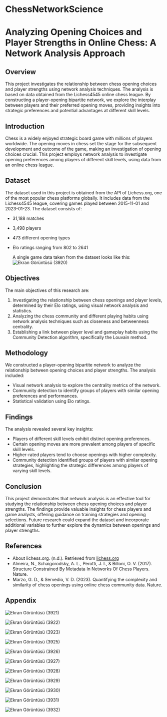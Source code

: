 # ChessNetworkScience

# Analyzing Opening Choices and Player Strengths in Online Chess: A Network Analysis Approach

## Overview
This project investigates the relationship between chess opening choices and player strengths using network analysis techniques. The analysis is based on data obtained from the Lichess4545 online chess league. By constructing a player-opening bipartite network, we explore the interplay between players and their preferred opening moves, providing insights into strategic preferences and potential advantages at different skill levels.

## Introduction
Chess is a widely enjoyed strategic board game with millions of players worldwide. The opening moves in chess set the stage for the subsequent development and outcome of the game, making an investigation of opening choices crucial. This project employs network analysis to investigate opening preferences among players of different skill levels, using data from an online chess league.

## Dataset
The dataset used in this project is obtained from the API of Lichess.org, one of the most popular chess platforms globally. It includes data from the Lichess4545 league, covering games played between 2015-11-01 and 2023-01-23. The dataset consists of:
- 31,188 matches
- 3,498 players
- 473 different opening types
- Elo ratings ranging from 802 to 2641

  A single game data taken from the dataset looks like this:
  ![Ekran Görüntüsü (3920)](https://github.com/ozgekarasu/ChessNetworkScience/assets/128151657/e610cefd-97c7-4c10-925f-865ecde08d14)


## Objectives
The main objectives of this research are:
1. Investigating the relationship between chess openings and player levels, determined by their Elo ratings, using visual network analysis and statistics.
2. Analyzing the chess community and different playing habits using network analysis techniques such as closeness and betweenness centrality.
3. Establishing a link between player level and gameplay habits using the Community Detection algorithm, specifically the Louvain method.

## Methodology
We constructed a player-opening bipartite network to analyze the relationship between opening choices and player strengths. The analysis included:
- Visual network analysis to explore the centrality metrics of the network.
- Community detection to identify groups of players with similar opening preferences and performances.
- Statistical validation using Elo ratings.

## Findings
The analysis revealed several key insights:
- Players of different skill levels exhibit distinct opening preferences.
- Certain opening moves are more prevalent among players of specific skill levels.
- Higher-rated players tend to choose openings with higher complexity.
- Community detection identified groups of players with similar opening strategies, highlighting the strategic differences among players of varying skill levels.

## Conclusion
This project demonstrates that network analysis is an effective tool for studying the relationship between chess opening choices and player strengths. The findings provide valuable insights for chess players and game analysts, offering guidance on training strategies and opening selections. Future research could expand the dataset and incorporate additional variables to further explore the dynamics between openings and player strengths.

## References
- About lichess.org. (n.d.). Retrieved from [lichess.org](https://lichess.org/about)
- Almeira, N., Schaigorodsky, A. L., Perotti, J. I., & Billoni, O. V. (2017). Structure Constrained By Metadata In Networks Of Chess Players. Nature.
- Marzo, G. D., & Servedio, V. D. (2023). Quantifying the complexity and similarity of chess openings using online chess community data. Nature.

## Appendix



![Ekran Görüntüsü (3921)](https://github.com/ozgekarasu/ChessNetworkScience/assets/128151657/b612e117-7247-468f-825b-9dfd2ee4a019)


![Ekran Görüntüsü (3922)](https://github.com/ozgekarasu/ChessNetworkScience/assets/128151657/87bdf28e-badd-4646-a1b5-477eda178568)


![Ekran Görüntüsü (3923)](https://github.com/ozgekarasu/ChessNetworkScience/assets/128151657/83182b4d-fed5-4ae9-ae9d-2353457edb94)


![Ekran Görüntüsü (3925)](https://github.com/ozgekarasu/ChessNetworkScience/assets/128151657/9b993b91-5152-47c0-959e-3cab6ab208e4)


![Ekran Görüntüsü (3926)](https://github.com/ozgekarasu/ChessNetworkScience/assets/128151657/285c70e9-474d-4f28-9731-2453f6236d20)


![Ekran Görüntüsü (3927)](https://github.com/ozgekarasu/ChessNetworkScience/assets/128151657/af5eece7-c301-4724-b990-fbc4c7eab8de)


![Ekran Görüntüsü (3928)](https://github.com/ozgekarasu/ChessNetworkScience/assets/128151657/77942482-c9b7-4c3b-bef0-1e8b6da66a46)


![Ekran Görüntüsü (3929)](https://github.com/ozgekarasu/ChessNetworkScience/assets/128151657/2936e182-e88d-4896-bb18-d6e43db8f094)


![Ekran Görüntüsü (3930)](https://github.com/ozgekarasu/ChessNetworkScience/assets/128151657/4259e71f-45bf-43b1-952b-e50f06c7d5bb)


![Ekran Görüntüsü (3931)](https://github.com/ozgekarasu/ChessNetworkScience/assets/128151657/f92be456-a0fc-4e40-a1a0-3cc3841c6c48)


![Ekran Görüntüsü (3932)](https://github.com/ozgekarasu/ChessNetworkScience/assets/128151657/e97578f9-1567-437e-8591-21279977d6bd)
